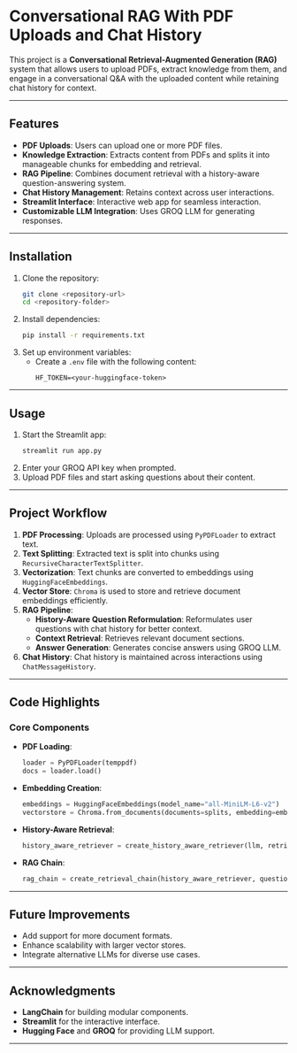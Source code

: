 # Conversational RAG With PDF Uploads and Chat History

This project is a **Conversational Retrieval-Augmented Generation (RAG)** system that allows users to upload PDFs, extract knowledge from them, and engage in a conversational Q&A with the uploaded content while retaining chat history for context.

---

## Features

- **PDF Uploads**: Users can upload one or more PDF files.
- **Knowledge Extraction**: Extracts content from PDFs and splits it into manageable chunks for embedding and retrieval.
- **RAG Pipeline**: Combines document retrieval with a history-aware question-answering system.
- **Chat History Management**: Retains context across user interactions.
- **Streamlit Interface**: Interactive web app for seamless interaction.
- **Customizable LLM Integration**: Uses GROQ LLM for generating responses.

---

## Installation

1. Clone the repository:
   ```bash
   git clone <repository-url>
   cd <repository-folder>
   ```
2. Install dependencies:
   ```bash
   pip install -r requirements.txt
   ```
3. Set up environment variables:
   - Create a `.env` file with the following content:
     ```env
     HF_TOKEN=<your-huggingface-token>
     ```

---

## Usage

1. Start the Streamlit app:
   ```bash
   streamlit run app.py
   ```
2. Enter your GROQ API key when prompted.
3. Upload PDF files and start asking questions about their content.

---

## Project Workflow

1. **PDF Processing**: Uploads are processed using `PyPDFLoader` to extract text.
2. **Text Splitting**: Extracted text is split into chunks using `RecursiveCharacterTextSplitter`.
3. **Vectorization**: Text chunks are converted to embeddings using `HuggingFaceEmbeddings`.
4. **Vector Store**: `Chroma` is used to store and retrieve document embeddings efficiently.
5. **RAG Pipeline**:
   - **History-Aware Question Reformulation**: Reformulates user questions with chat history for better context.
   - **Context Retrieval**: Retrieves relevant document sections.
   - **Answer Generation**: Generates concise answers using GROQ LLM.
6. **Chat History**: Chat history is maintained across interactions using `ChatMessageHistory`.

---

## Code Highlights

### Core Components

- **PDF Loading**: 
  ```python
  loader = PyPDFLoader(temppdf)
  docs = loader.load()
  ```
- **Embedding Creation**:
  ```python
  embeddings = HuggingFaceEmbeddings(model_name="all-MiniLM-L6-v2")
  vectorstore = Chroma.from_documents(documents=splits, embedding=embeddings)
  ```
- **History-Aware Retrieval**:
  ```python
  history_aware_retriever = create_history_aware_retriever(llm, retriever, contextualize_q_prompt)
  ```
- **RAG Chain**:
  ```python
  rag_chain = create_retrieval_chain(history_aware_retriever, question_answer_chain)
  ```

---

## Future Improvements

- Add support for more document formats.
- Enhance scalability with larger vector stores.
- Integrate alternative LLMs for diverse use cases.

---

## Acknowledgments

- **LangChain** for building modular components.
- **Streamlit** for the interactive interface.
- **Hugging Face** and **GROQ** for providing LLM support.

---


